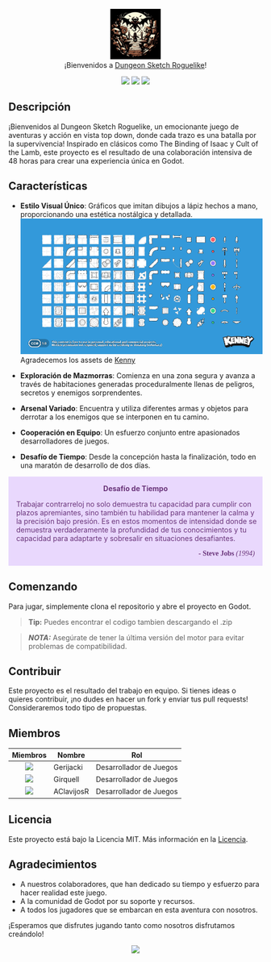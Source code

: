 <p align="center">
  <img src="./Game Design/assets/logo.jpg" width="100" alt="Logo"/><br/>
  ¡Bienvenidos a <a href="https://github.com/SergiGiribet">Dungeon Sketch Roguelike</a>!
</p>

<p align="center">
  <a href="https://github.com/SergiGiribet/Game-Design/stargazers"><img src="https://img.shields.io/github/stars/SergiGiribet/Game-Design?colorA=363a4f&colorB=b7bdf8&style=for-the-badge"></a>
  <a href="https://github.com/SergiGiribet/Game-Design/issues"><img src="https://img.shields.io/github/issues/SergiGiribet/Game-Design?colorA=363a4f&colorB=f5a97f&style=for-the-badge"></a>
  <a href="https://github.com/SergiGiribet/Game-Design/contributors"><img src="https://img.shields.io/github/contributors/SergiGiribet/Game-Design?colorA=363a4f&colorB=a6da95&style=for-the-badge"></a>
</p>

## Descripción
¡Bienvenidos al Dungeon Sketch Roguelike, un emocionante juego de aventuras y acción en vista top down, donde cada trazo es una batalla por la supervivencia! Inspirado en clásicos como The Binding of Isaac y Cult of the Lamb, este proyecto es el resultado de una colaboración intensiva de 48 horas para crear una experiencia única en Godot.

## Características
- **Estilo Visual Único**: Gráficos que imitan dibujos a lápiz hechos a mano, proporcionando una estética nostálgica y detallada.
![Sketch](Game%20Design/assets/kenney_scribbledungeons/Preview.png)
  Agradecemos los assets de [Kenny](https://kenney-assets.itch.io/)

- **Exploración de Mazmorras**: Comienza en una zona segura y avanza a través de habitaciones generadas proceduralmente llenas de peligros, secretos y enemigos sorprendentes.
- **Arsenal Variado**: Encuentra y utiliza diferentes armas y objetos para derrotar a los enemigos que se interponen en tu camino.
- **Cooperación en Equipo**: Un esfuerzo conjunto entre apasionados desarrolladores de juegos.
- **Desafío de Tiempo**: Desde la concepción hasta la finalización, todo en una maratón de desarrollo de dos días.

<div class="warning" style='padding:0.1em; background-color:#E9D8FD; color:#69337A'>
<span>
<p style='margin-top:1em; text-align:center'>
<b>Desafío de Tiempo</b></p>
<p style='margin-left:1em;'>
Trabajar contrarreloj no solo demuestra tu capacidad para cumplir con plazos apremiantes, sino también tu habilidad para mantener la calma y la precisión bajo presión. Es en estos momentos de intensidad donde se demuestra verdaderamente la profundidad de tus conocimientos y tu capacidad para adaptarte y sobresalir en situaciones desafiantes.
</p>
<p style='margin-bottom:1em; margin-right:1em; text-align:right; font-family:Georgia'> <b>- Steve Jobs</b> <i>(1994)</i>
</p></span>
</div>

## Comenzando
Para jugar, simplemente clona el repositorio y abre el proyecto en Godot.

> **Tip:** Puedes encontrar el codigo tambien descargando el .zip

> **_NOTA:_**  Asegúrate de tener la última versión del motor para evitar problemas de compatibilidad.

## Contribuir
Este proyecto es el resultado del trabajo en equipo. Si tienes ideas o quieres contribuir, ¡no dudes en hacer un fork y enviar tus pull requests! Consideraremos todo tipo de propuestas.

## Miembros
| Miembros | Nombre     | Rol                    |
|----------|------------|------------------------|
| <div align="center"><img src="https://github.com/Gerijacki.png" width="30"></div> | Gerijacki  | Desarrollador de Juegos |
| <div align="center"><img src="https://github.com/SergiGiribet.png" width="30"></div> | Girquell   | Desarrollador de Juegos |
| <div align="center"><img src="https://github.com/AClavijosR.png" width="30"></div> | AClavijosR | Desarrollador de Juegos |

## Licencia
Este proyecto está bajo la Licencia MIT. Más información en la [Licencia](./LICENSE).

## Agradecimientos
- A nuestros colaboradores, que han dedicado su tiempo y esfuerzo para hacer realidad este juego.
- A la comunidad de Godot por su soporte y recursos.
- A todos los jugadores que se embarcan en esta aventura con nosotros.

¡Esperamos que disfrutes jugando tanto como nosotros disfrutamos creándolo!

<p align="center">
  <img src="https://raw.githubusercontent.com/Trilokia/Trilokia/379277808c61ef204768a61bbc5d25bc7798ccf1/bottom_header.svg" />
</p>
